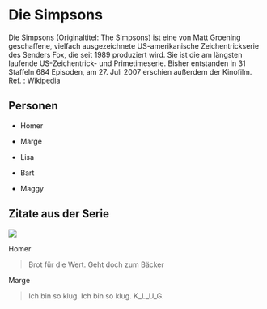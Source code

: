 # Die Simpsons

Die Simpsons (Originaltitel: The Simpsons) ist eine von Matt Groening 
geschaffene, vielfach ausgezeichnete US-amerikanische Zeichentrickserie 
des Senders Fox, die seit 1989 produziert wird. Sie ist die am längsten 
laufende US-Zeichentrick- und Primetimeserie. Bisher entstanden in 31 
Staffeln 684 Episoden, am 27. Juli 2007 erschien außerdem der Kinofilm.
Ref. : Wikipedia

## Personen

* Homer

* Marge

* Lisa

* Bart

* Maggy

## Zitate aus der Serie

<img src="https://chip-kiosk.de/out/pictures/generated/product/1/320_400_100/magpi-82832-03-2020-2020-05-12.jpg" />

Homer
>Brot für die Wert. Geht doch zum Bäcker

Marge
>Ich bin so klug. Ich bin so klug. K_L_U_G.
